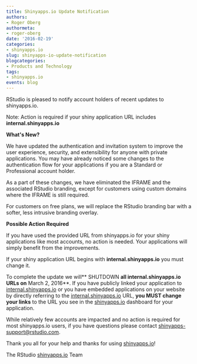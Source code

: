 ```yaml
---
title: Shinyapps.io Update Notification
authors:
- Roger Oberg
authormeta: 
- roger-oberg
date: '2016-02-19'
categories:
- shinyapps.io
slug: shinyapps-io-update-notification
blogcategories:
- Products and Technology
tags:
- shinyapps.io
events: blog
---
```



RStudio is pleased to notify account holders of recent updates to shinyapps.io.

Note: Action is required if your shiny application URL includes **internal.shinyapps.io**

**What's New?**

We have updated the authentication and invitation system to improve the user experience, security, and extensibility for anyone with private applications. You may have already noticed some changes to the authentication flow for your applications if you are a Standard or Professional account holder.

As a part of these changes, we have eliminated the IFRAME and the associated RStudio branding, except for customers using custom domains where the IFRAME is still required.

For customers on free plans, we will replace the RStudio branding bar with a softer, less intrusive branding overlay.

**Possible Action Required**

If you have used the provided URL from shinyapps.io for your shiny applications like most accounts, no action is needed. Your applications will simply benefit from the improvements.

If your shiny application URL begins with **internal.shinyapps.io** you must change it.

To complete the update we will** SHUTDOWN **all internal.shinyapps.io URLs on** March 2, 2016**. If you have publicly linked your application to [internal.shinyapps.io](https://www.rstudio.com/products/shinyapps/) or you have embedded applications on your website by directly referring to the [internal.shinyapps.io](https://www.rstudio.com/products/shinyapps/) URL, **you MUST change your links** to the URL you see in the [shinyapps.io](https://www.rstudio.com/products/shinyapps/) dashboard for your application.

While relatively few accounts are impacted and no action is required for most shinyapps.io users, if you have questions please contact [shinyapps-support@rstudio.com](mailto:shinyapps-support@rstudio.com).

Thank you all for your help and thanks for using [shinyapps.io](https://www.rstudio.com/products/shinyapps/)!

The RStudio [shinyapps.io](https://www.rstudio.com/products/shinyapps/) Team

